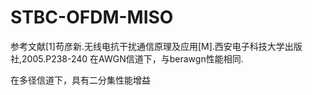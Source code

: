 # STBC-OFDM-MISO
参考文献[1]苟彦新.无线电抗干扰通信原理及应用[M].西安电子科技大学出版社,2005.P238-240
在AWGN信道下，与berawgn性能相同.

在多径信道下，具有二分集性能增益
